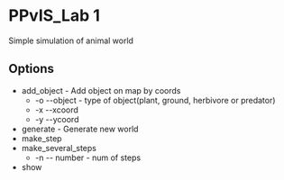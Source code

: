 # PPvIS_Lab 1
Simple simulation of animal world
## Options
  - add_object - Add object on map by coords   
    - -o --object - type of object(plant, ground, herbivore or predator) 
    - -x --xcoord 
    - -y --ycoord    
  - generate - Generate new world
  - make_step
  - make_several_steps 
    - -n -- number - num of steps
  - show
